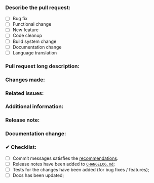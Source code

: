 <!-- Lines like this one are comments and will not be shown in the final output. -->
<!-- Make sure that you have read the "Contributing" section of the README and also the notes in CodingStyle. -->
<!-- If you are a collaborator, please add labels and assign other collaborators for a review. -->
<!-- Bug fixes and new features should include tests. -->


### Describe the pull request:
<!-- Replace [ ] with [x] to select options. -->
- [ ] Bug fix
- [ ] Functional change
- [ ] New feature
- [ ] Code cleanup
- [ ] Build system change
- [ ] Documentation change
- [ ] Language translation

### Pull request long description:
<!-- Describe your pull request in detail. -->

### Changes made:
<!-- Enumerate the changes with 1), 2), 3) etc. -->
<!-- Ensure the test cases are updated if needed. -->

### Related issues:
<!-- Reference issues with #<issue-num>. -->
<!-- Write "Fixes #<issue-num" to notify Github that this PR fixes an issue. -->

### Additional information:
<!-- Include logs or other relevant information to allow testing the change where feasible. -->

### Release note:
<!-- Describe if this change needs a release note present in CHANGELOG.md. -->
<!-- Also, please make sure to add the release note on top of the file CHANGELOG.md. -->

### Documentation change:
<!-- If this PR makes changes to user functionality, then the documentation has to be updated too. -->
<!-- Please, briefly outline here what has changed in terms of the user experience (UX). -->
<!-- If UX changes have been made, a maintainer should apply the 'needs-documentation-change' label. -->


### ✔ Checklist:
<!-- Remove items that do not apply. For completed items, change [ ] to [x]. -->

- [ ] Commit messages satisfies the [recommendations](https://tbaggery.com/2008/04/19/a-note-about-git-commit-messages.html).
- [ ] Release notes have been added to [`CHANGELOG.md`](CHANGELOG.md);
- [ ] Tests for the changes have been added (for bug fixes / features);
- [ ] Docs has been updated;

<!-- Avoid @mentioning people in commit messages and pull request descriptions. -->
<!-- Mention users that you want to review your pull request with @<user-name> in comments. -->
